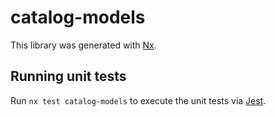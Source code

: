 # catalog-models

This library was generated with [Nx](https://nx.dev).

## Running unit tests

Run `nx test catalog-models` to execute the unit tests via [Jest](https://jestjs.io).
